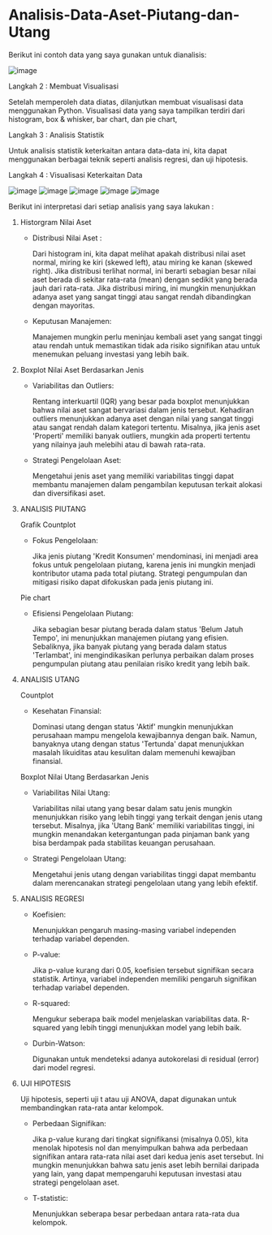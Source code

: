# Analisis-Data-Aset-Piutang-dan-Utang

Berikut ini contoh data yang saya gunakan untuk dianalisis:

![image](https://github.com/EbitChristianHamonanganPurba/Analisis-Data-Aset-Piutang-dan-Utang/assets/167233970/882b9fbb-f275-43ee-9a28-410ae065b92b)

Langkah 2 : Membuat Visualisasi 

Setelah memperoleh data diatas, dilanjutkan membuat visualisasi data menggunakan Python. Visualisasi data yang saya tampilkan terdiri dari histogram, box & whisker, bar chart, dan pie chart, 

Langkah 3 : Analisis Statistik

Untuk analisis statistik keterkaitan antara data-data ini, kita dapat menggunakan berbagai teknik seperti analisis regresi, dan uji hipotesis.

Langkah 4 : Visualisasi Keterkaitan Data 

![image](https://github.com/EbitChristianHamonanganPurba/Analisis-Data-Aset-Piutang-dan-Utang/assets/167233970/1742bb03-265f-4015-bcd6-31a1b498fb76)
![image](https://github.com/EbitChristianHamonanganPurba/Analisis-Data-Aset-Piutang-dan-Utang/assets/167233970/eb31b2b7-a255-43f1-90eb-b5b53ecb2aed)
![image](https://github.com/EbitChristianHamonanganPurba/Analisis-Data-Aset-Piutang-dan-Utang/assets/167233970/470391e9-a39e-432a-b550-24de2242e908)
![image](https://github.com/EbitChristianHamonanganPurba/Analisis-Data-Aset-Piutang-dan-Utang/assets/167233970/b1238f1e-7e08-49de-8353-658c33a80bdb)
![image](https://github.com/EbitChristianHamonanganPurba/Analisis-Data-Aset-Piutang-dan-Utang/assets/167233970/5f8c7e47-2c63-4d82-b13f-feb731c55ac1)



Berikut ini interpretasi dari setiap analisis yang saya lakukan : 

1. Historgram Nilai Aset
   
   - Distribusi Nilai Aset :

     Dari histogram ini, kita dapat melihat apakah distribusi nilai aset normal, miring ke kiri (skewed left), atau miring ke kanan (skewed right). Jika distribusi terlihat normal, ini berarti sebagian besar nilai aset berada di sekitar rata-rata (mean) dengan sedikit yang berada jauh dari rata-rata. Jika distribusi miring, ini mungkin menunjukkan adanya aset yang sangat tinggi atau sangat rendah dibandingkan dengan mayoritas.

   - Keputusan Manajemen:
   
     Manajemen mungkin perlu meninjau kembali aset yang sangat tinggi atau rendah untuk memastikan tidak ada risiko signifikan atau untuk menemukan peluang investasi yang lebih baik.

2. Boxplot Nilai Aset Berdasarkan Jenis
   
   - Variabilitas dan Outliers:

     Rentang interkuartil (IQR) yang besar pada boxplot menunjukkan bahwa nilai aset sangat bervariasi dalam jenis tersebut. Kehadiran outliers menunjukkan adanya aset dengan nilai yang sangat tinggi atau sangat rendah dalam kategori tertentu. Misalnya, jika jenis aset 'Properti' memiliki banyak outliers, mungkin ada properti tertentu yang nilainya jauh melebihi atau di bawah rata-rata.
     
   - Strategi Pengelolaan Aset:
   
     Mengetahui jenis aset yang memiliki variabilitas tinggi dapat membantu manajemen dalam pengambilan keputusan terkait alokasi dan diversifikasi aset.


3. ANALISIS PIUTANG
   
   Grafik Countplot
   
   - Fokus Pengelolaan:
   
     Jika jenis piutang 'Kredit Konsumen' mendominasi, ini menjadi area fokus untuk pengelolaan piutang, karena jenis ini mungkin menjadi kontributor utama pada total piutang. Strategi pengumpulan dan mitigasi risiko dapat difokuskan pada jenis piutang ini.

   Pie chart
   
   - Efisiensi Pengelolaan Piutang:
   
     Jika sebagian besar piutang berada dalam status 'Belum Jatuh Tempo', ini menunjukkan manajemen piutang yang efisien. Sebaliknya, jika banyak piutang yang berada dalam status 'Terlambat', ini mengindikasikan perlunya perbaikan dalam proses pengumpulan piutang atau penilaian risiko kredit yang lebih baik.

4. ANALISIS UTANG
   
   Countplot
   
   - Kesehatan Finansial:
   
     Dominasi utang dengan status 'Aktif' mungkin menunjukkan perusahaan mampu mengelola kewajibannya dengan baik. Namun, banyaknya utang dengan status 'Tertunda' dapat menunjukkan masalah likuiditas atau kesulitan dalam memenuhi kewajiban finansial.

   Boxplot Nilai Utang Berdasarkan Jenis
   
   - Variabilitas Nilai Utang:

     Variabilitas nilai utang yang besar dalam satu jenis mungkin menunjukkan risiko yang lebih tinggi yang terkait dengan jenis utang tersebut. Misalnya, jika 'Utang Bank' memiliki variabilitas tinggi, ini mungkin menandakan ketergantungan pada pinjaman bank yang bisa berdampak pada stabilitas keuangan perusahaan.
   
   - Strategi Pengelolaan Utang:

     Mengetahui jenis utang dengan variabilitas tinggi dapat membantu dalam merencanakan strategi pengelolaan utang yang lebih efektif.

5. ANALISIS REGRESI

   - Koefisien:
   
     Menunjukkan pengaruh masing-masing variabel independen terhadap variabel dependen.
     
   - P-value:
   
     Jika p-value kurang dari 0.05, koefisien tersebut signifikan secara statistik. Artinya, variabel independen memiliki pengaruh signifikan terhadap variabel dependen.
     
   - R-squared:
     
     Mengukur seberapa baik model menjelaskan variabilitas data. R-squared yang lebih tinggi menunjukkan model yang lebih baik.
     
   - Durbin-Watson:

      Digunakan untuk mendeteksi adanya autokorelasi di residual (error) dari model regresi.
     

6. UJI HIPOTESIS

   Uji hipotesis, seperti uji t atau uji ANOVA, dapat digunakan untuk membandingkan rata-rata antar kelompok.

   - Perbedaan Signifikan:
   
     Jika p-value kurang dari tingkat signifikansi (misalnya 0.05), kita menolak hipotesis nol dan menyimpulkan bahwa ada perbedaan signifikan antara rata-rata nilai aset dari kedua jenis aset tersebut. Ini mungkin menunjukkan bahwa satu jenis aset lebih bernilai daripada yang lain, yang dapat mempengaruhi keputusan investasi atau strategi pengelolaan aset.

   - T-statistic:
   
     Menunjukkan seberapa besar perbedaan antara rata-rata dua kelompok.

 

